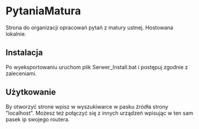 # PytaniaMatura
Strona do organizacji opracowań pytań z matury ustnej. Hostowana lokalnie.

## Instalacja
Po wyeksportowaniu uruchom plik Serwer_Install.bat i postępuj zgodnie z zaleceniami.

## Użytkowanie
By otworzyć strone wpisz w wyszukiwarce w pasku źródła strony "localhost".
Możesz też połączyć się z innych urządzeń wpisując w ten sam pasek ip swojego routera.
